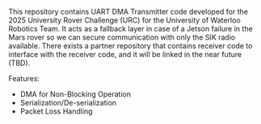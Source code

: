 This repository contains UART DMA Transmitter code developed for the 2025 University Rover Challenge (URC) for the University of Waterloo Robotics Team. It acts as a fallback layer in case of a Jetson failure in the Mars rover so we can secure communication with only the SIK radio available. There exists a partner repository that contains receiver code to interface with the receiver code, and it will be linked in the near future (TBD).

Features:

- DMA for Non-Blocking Operation
- Serialization/De-serialization
- Packet Loss Handling
